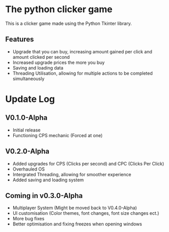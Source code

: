 # The python clicker game
This is a clicker game made using the Python Tkinter library.

## Features
- Upgrade that you can buy, increasing amount gained per click and amount clicked per second
- Increased upgrade prices the more you buy
- Saving and loading data
- Threading Utilisation, allowing for multiple actions to be completed simultaneously

# Update Log
## V0.1.0-Alpha
- Initial release
- Functioning CPS mechanic (Forced at one)

## V0.2.0-Alpha
- Added upgrades for CPS (Clicks per second) and CPC (Clicks Per Click)
- Overhauled OS
- Intergrated Threading, allowing for smoother experience
- Added saving and loading system

## Coming in v0.3.0-Alpha
- Multiplayer System (Might be moved back to V0.4.0-Alpha)
- UI customisation (Color themes, font changes, font size changes ect.)
- More bug fixes
- Better optimisation and fixing freezes when opening windows